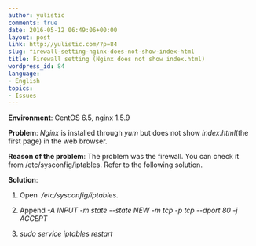 ```yaml
---
author: yulistic
comments: true
date: 2016-05-12 06:49:06+00:00
layout: post
link: http://yulistic.com/?p=84
slug: firewall-setting-nginx-does-not-show-index-html
title: Firewall setting (Nginx does not show index.html)
wordpress_id: 84
language:
- English
topics:
- Issues
---
```


**Environment**: CentOS 6.5, nginx 1.5.9

**Problem**: _Nginx_ is installed through _yum_ but does not show _index.html_(the first page) in the web browser.

**Reason of the problem**: The problem was the firewall. You can check it from /etc/sysconfig/iptables. Refer to the following solution.

**Solution**:



	
  1. Open  _/etc/sysconfig/iptables_.

	
  2. Append _-A INPUT -m state --state NEW -m tcp -p tcp --dport 80 -j ACCEPT_

	
  3. _sudo service iptables restart_





